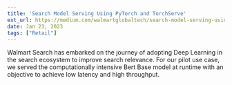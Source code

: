 ```yaml
---
title: 'Search Model Serving Using PyTorch and TorchServe'
ext_url: https://medium.com/walmartglobaltech/search-model-serving-using-pytorch-and-torchserve-6caf9d1c5f4d
date: Jan 23, 2023
tags: ["Retail"]
---
```

Walmart Search has embarked on the journey of adopting Deep Learning in the search ecosystem to improve search relevance. For our pilot use case, we served the computationally intensive Bert Base model at runtime with an objective to achieve low latency and high throughput.

